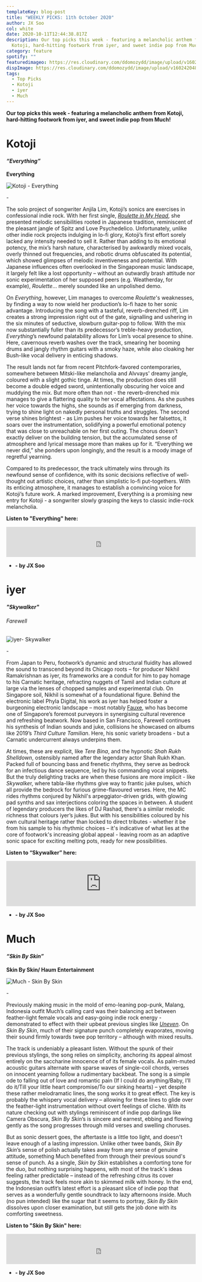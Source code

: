 ```yaml
---
templateKey: blog-post
title: "WEEKLY PICKS: 11th October 2020"
author: JX Soo
col: white
date: 2020-10-11T12:44:38.817Z
description: Our top picks this week - featuring a melancholic anthem from
  Kotoji, hard-hitting footwork from iyer, and sweet indie pop from Much!
category: feature
spotify: ""
featuredimageo: https://res.cloudinary.com/ddomozydd/image/upload/v1602420484/BANNERNOW_fxpjyo.jpg
dispImage: https://res.cloudinary.com/ddomozydd/image/upload/v1602420485/MOBILEBANNER_vahpoq.jpg
tags:
  - Top Picks
  - Kotoji
  - iyer
  - Much
---
```

**Our top picks this week - featuring a melancholic anthem from Kotoji, hard-hitting footwork from iyer, and sweet indie pop from Much!**

# Kotoji

#### ***“Everything”***

**Everything** 

![Kotoji - Everything](https://res.cloudinary.com/ddomozydd/image/upload/v1602420475/kotoji800_zfzllh.jpg "Kotoji - Everything")

\-

The solo project of songwriter Anjila Lim, Kotoji’s sonics are exercises in confessional indie rock. With her first single, *[Roulette in My Head](https://open.spotify.com/track/10mnL0f7T9ffyybShtigEV?si=pj7-Tp7STOi0t7M44QFU8Q)*, she presented melodic sensibilities rooted in Japanese tradition, reminiscent of the pleasant jangle of Spitz and Love Psychedelico. Unfortunately, unlike other indie rock projects indulging in lo-fi glory, Kotoji’s first effort sorely lacked any intensity needed to sell it. Rather than adding to its emotional potency, the mix’s harsh nature, characterised by awkwardly mixed vocals, overly thinned out frequencies, and robotic drums obfuscated its potential, which showed glimpses of melodic inventiveness and potential. With Japanese influences often overlooked in the Singaporean music landscape, it largely felt like a lost opportunity – without an outwardly brash attitude nor sonic experimentation of her supposed peers (e.g. Weatherday, for example), *Roulette*… merely sounded like an unpolished demo.

On *Everything*, however, Lim manages to overcome *Roulette*'s weaknesses, by finding a way to now wield her production’s lo-fi haze to her sonic advantage. Introducing the song with a tasteful, reverb-drenched riff, Lim creates a strong impression right out of the gate, signalling and ushering in the six minutes of seductive, slowburn guitar-pop to follow. With the mix now substantially fuller than its predecessor’s treble-heavy production, *Everything*’s newfound palatability allows for Lim’s vocal presence to shine. Here, cavernous reverb washes over the track, smearing her booming drums and jangly rhythm guitars with a smoky haze, while also cloaking her Bush-like vocal delivery in enticing shadows.

The result lands not far from recent Pitchfork-favored contemporaries, somewhere between Mitski-like melancholia and Alvvays' dreamy jangle, coloured with a slight gothic tinge. At times, the production does still become a double edged sword, unintentionally obscuring her voice and muddying the mix. But more often than not - the reverb-drenched mix manages to give a flattering quality to her vocal affectations. As she pushes her voice towards the highs, she sounds as if emerging from darkness, trying to shine light on nakedly personal truths and struggles. The second verse shines brightest - as Lim pushes her voice towards her falsettos, it soars over the instrumentation, solidifying a powerful emotional potency that was close to unreachable on her first outing. The chorus doesn't exactly deliver on the building tension, but the accumulated sense of atmosphere and lyrical message more than makes up for it. “Everything we never did,” she ponders upon longingly, and the result is a moody image of regretful yearning.

Compared to its predecessor, the track ultimately wins through its newfound sense of confidence, with its sonic decisions reflective of well-thought out artistic choices, rather than simplistic lo-fi put-togethers. With its enticing atmosphere, it manages to establish a convincing voice for Kotoji’s future work. A marked improvement, Everything is a promising new entry for Kotoji - a songwriter slowly grasping the keys to classic indie-rock melancholia.

**Listen to "Everything" here:**

<iframe src="https://open.spotify.com/embed/track/6TVV2KYaS6hxkHlMzBsyaU" width="100%" height="80" frameborder="0" allowtransparency="true" allow="encrypted-media"></iframe>

* **\- by JX Soo**

# iyer

#### ***"Skywalker"***

###### Farewell

![iyer- Skywalker](https://res.cloudinary.com/ddomozydd/image/upload/v1602420485/iyer800_zyroiv.jpg "iyer- Skywalker")

\-

From Japan to Peru, footwork’s dynamic and structural fluidity has allowed the sound to transcend beyond its Chicago roots – for producer Nikhil Ramakrishnan as iyer, its frameworks are a conduit for him to pay homage to his Carnatic heritage, refracting nuggets of Tamil and Indian culture at large via the lenses of chopped samples and experimental club. On Singapore soil, Nikhil is somewhat of a foundational figure. Behind the electronic label Phyla Digital, his work as iyer has helped foster a burgeoning electronic landscape – most notably [Fauxe](https://open.spotify.com/album/3Iq39AtgEBbwM5mDYP3Ihv?si=a2YS97McSLukeyKsd9pfGg), who has become one of Singapore’s foremost purveyors in synergising cultural reverence and refreshing beatwork. Now based in San Francisco, Farewell continues his synthesis of Indian sounds and juke, collisions he showcased on albums like 2019’s *Third Culture Tamilian*. Here, his sonic variety broadens - but a Carnatic undercurrent always underpins them. 

At times, these are explicit, like *Tere Bina*, and the hypnotic *Shah Rukh Shelldown*, ostensibly named after the legendary actor Shah Rukh Khan. Packed full of bouncing bass and frenetic rhythms, they serve as bedrock for an infectious dance sequence, led by his commanding vocal snippets. But the truly delighting tracks are when these fusions are more implicit - like *Skywalke*r, where tabla-like rhythms give way to frantic juke pulses, which all provide the bedrock for furious grime-flavoured verses. Here, the MC rides rhythms conjured by Nikhil's arpeggiator-driven grids, with glowing pad synths and sax interjections coloring the spaces in between. A student of legendary producers the likes of DJ Rashad, there's a similar melodic richness that colours iyer’s jukes. But with his sensibilities coloured by his own cultural heritage rather than locked to direct tributes - whether it be from his sample to his rhythmic choices – it's indicative of what lies at the core of footwork's increasing global appeal - leaving room as an adaptive sonic space for exciting melting pots, ready for new possibilities.

**Listen to “Skywalker” here:**

<iframe style="border: 0; width: 100%; height: 120px;" src="https://bandcamp.com/EmbeddedPlayer/album=197258095/size=large/bgcol=ffffff/linkcol=0687f5/tracklist=false/artwork=small/track=3224875241/transparent=true/" seamless><a href="https://iyer.bandcamp.com/album/farewell">farewell by iyer</a></iframe>

* **\- by JX Soo**

# Much

#### ***“Skin By Skin”***

**Skin By Skin/ Haum Entertainment** 

![Much - Skin By Skin](https://res.cloudinary.com/ddomozydd/image/upload/v1602420485/MUCH800_pfawfl.jpg "Much - Skin By Skin")

\-

Previously making music in the mold of emo-leaning pop-punk, Malang, Indonesia outfit Much’s calling card was their balancing act between feather-light female vocals and easy-going indie rock energy - demonstrated to effect with their upbeat previous singles like *[Uneven](https://open.spotify.com/track/3mfUuWFSGUe7CWUcXYNUTj?si=hZCWU_sWSp2Yhqi6ueznAA)*. On *Skin By Skin*, much of their signature punch completely evaporates, moving their sound firmly towards twee pop territory – although with mixed results.

The track is undeniably a pleasant listen. Without the spunk of their previous stylings, the song relies on simplicity, anchoring its appeal almost entirely on the saccharine innocence of  of its female vocals. As palm-muted acoustic guitars alternate with sparse waves of single-coil chords, verses on innocent yearning follow a rudimentary backbeat. The song is a simple ode to falling out of love and romantic pain (If I could do anything/Baby, I’ll do it/Till your little heart compromise/To our sinking hearts) – yet despite these rather melodramatic lines, the song works it to great effect. The key is probably the whispery vocal delivery – allowing for these lines to glide over the feather-light instrumentation without overt feelings of cliche. With its nature checking out with stylings reminiscent of indie pop darlings like Camera Obscura, *Skin By Skin*’s is sincere and earnest, ebbing and flowing gently as the song progresses through mild verses and swelling choruses.

But as sonic dessert goes, the aftertaste is a little too light, and doesn't leave enough of a lasting impression. Unlike other twee bands, *Skin By Skin*’s sense of polish actually takes away from any sense of genuine attitude, something Much benefited from through their previous sound's sense of punch. As a single, *Skin by Skin* establishes a comforting tone for the duo, but nothing surprising happens, with most of the track's ideas feeling rather predictable – instead of the refreshing citrus its cover suggests, the track feels more akin to skimmed milk with honey. In the end, the Indonesian outfit’s latest effort is a pleasant slice of indie pop that serves as a wonderfully gentle soundtrack to lazy afternoons inside. Much (no pun intended) like the sugar that it seems to portray, *Skin By Skin* dissolves upon closer examination, but still gets the job done with its comforting sweetness.

**Listen to "Skin By Skin" here:**

<iframe src="https://open.spotify.com/embed/track/5gu2iE3Sl9vjCQpqBXSRE6" width="100%" height="80" frameborder="0" allowtransparency="true" allow="encrypted-media"></iframe>

* **\- by JX Soo**